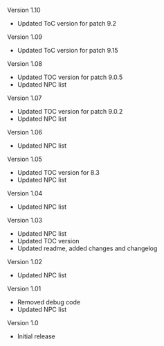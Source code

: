 Version 1.10

- Updated ToC version for patch 9.2

Version 1.09

- Updated ToC version for patch 9.15

Version 1.08

- Updated TOC version for patch 9.0.5
- Updated NPC list

Version 1.07

- Updated TOC version for patch 9.0.2
- Updated NPC list

Version 1.06

- Updated NPC list

Version 1.05

- Updated TOC version for 8.3
- Updated NPC list

Version 1.04

- Updated NPC list

Version 1.03

- Updated NPC list
- Updated TOC version
- Updated readme, added changes and changelog

Version 1.02

- Updated NPC list

Version 1.01

- Removed debug code
- Updated NPC list

Version 1.0

- Initial release
